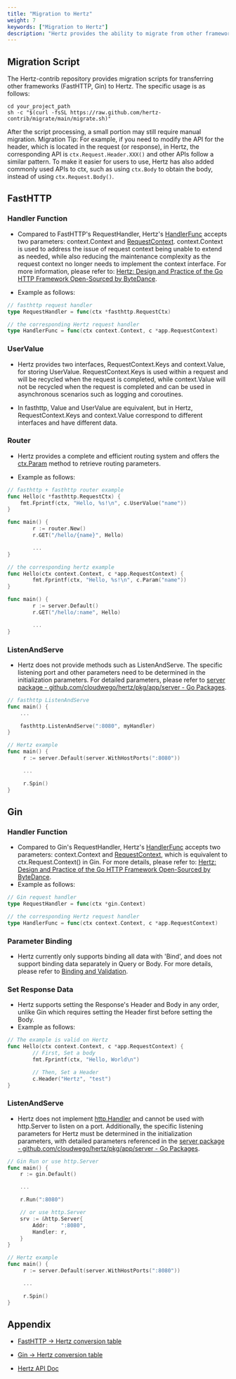 ```yaml
---
title: "Migration to Hertz"
weight: 7
keywords: ["Migration to Hertz"]
description: "Hertz provides the ability to migrate from other frameworks (FastHTTP, Gin) to Hertz."
---
```


## Migration Script

The Hertz-contrib repository provides migration scripts for transferring other frameworks (FastHTTP, Gin) to Hertz. The specific usage is as follows:

```shell
cd your_project_path
sh -c "$(curl -fsSL https://raw.github.com/hertz-contrib/migrate/main/migrate.sh)"
```

After the script processing, a small portion may still require manual migration.
Migration Tip: For example, if you need to modify the API for the header, which is located in the request (or response), in Hertz,
the corresponding API is `ctx.Request.Header.XXX()` and other APIs follow a similar pattern. To make it easier for users to use,
Hertz has also added commonly used APIs to ctx, such as using `ctx.Body` to obtain the body, instead of using `ctx.Request.Body()`.

## FastHTTP

### Handler Function

- Compared to FastHTTP's RequestHandler, Hertz's [HandlerFunc](https://pkg.go.dev/github.com/cloudwego/hertz/pkg/app#HandlerFunc) accepts two parameters: context.Context and
  [RequestContext](https://pkg.go.dev/github.com/cloudwego/hertz/pkg/app#RequestContext).
  context.Context is used to address the issue of request context being unable to extend as needed,
  while also reducing the maintenance complexity as the request context no longer needs to implement the context interface.
  For more information, please refer to: [Hertz: Design and Practice of the Go HTTP Framework Open-Sourced by ByteDance](/zh/blog/2022/06/21/%E5%AD%97%E8%8A%82%E8%B7%B3%E5%8A%A8%E5%BC%80%E6%BA%90-go-http-%E6%A1%86%E6%9E%B6-hertz-%E8%AE%BE%E8%AE%A1%E5%AE%9E%E8%B7%B5/#%E5%BA%94%E7%94%A8%E5%B1%82).

- Example as follows:

```Go
// fasthttp request handler
type RequestHandler = func(ctx *fasthttp.RequestCtx)

// the corresponding Hertz request handler
type HandlerFunc = func(ctx context.Context, c *app.RequestContext)
```

### UserValue

- Hertz provides two interfaces, RequestContext.Keys and context.Value, for storing UserValue. RequestContext.Keys is used within a request
  and will be recycled when the request is completed, while context.Value will not be recycled when the request is completed and
  can be used in asynchronous scenarios such as logging and coroutines.

- In fasthttp, Value and UserValue are equivalent, but in Hertz, RequestContext.Keys and context.Value correspond to different interfaces and have different data.

### Router

- Hertz provides a complete and efficient routing system and offers the [ctx.Param](https://pkg.go.dev/github.com/cloudwego/hertz/pkg/app#RequestContext.Param) method to retrieve routing parameters.

- Example as follows:

```Go
// fasthttp + fasthttp router example
func Hello(c *fasthttp.RequestCtx) {
    fmt.Fprintf(ctx, "Hello, %s!\n", c.UserValue("name"))
}

func main() {
        r := router.New()
        r.GET("/hello/{name}", Hello)

        ...
}
```

```Go
// the corresponding hertz example
func Hello(ctx context.Context, c *app.RequestContext) {
        fmt.Fprintf(ctx, "Hello, %s!\n", c.Param("name"))
}

func main() {
        r := server.Default()
        r.GET("/hello/:name", Hello)

        ...
}
```

### ListenAndServe

- Hertz does not provide methods such as ListenAndServe. The specific listening port and other parameters need to be determined in the initialization parameters.
  For detailed parameters, please refer to [server package - github.com/cloudwego/hertz/pkg/app/server - Go Packages](https://pkg.go.dev/github.com/cloudwego/hertz/pkg/app/server#New).

```Go
// fasthttp ListenAndServe
func main() {
    ...

    fasthttp.ListenAndServe(":8080", myHandler)
}
```

```Go
// Hertz example
func main() {
     r := server.Default(server.WithHostPorts(":8080"))

     ...

     r.Spin()
}
```

## Gin

### Handler Function

- Compared to Gin's RequestHandler, Hertz's [HandlerFunc](https://pkg.go.dev/github.com/cloudwego/hertz/pkg/app#HandlerFunc) accepts two parameters:
  context.Context and [RequestContext](https://pkg.go.dev/github.com/cloudwego/hertz/pkg/app#RequestContext), which is equivalent to
  ctx.Request.Context() in Gin. For more details, please refer to: [Hertz: Design and Practice of the Go HTTP Framework Open-Sourced by ByteDance](/zh/blog/2022/06/21/%E5%AD%97%E8%8A%82%E8%B7%B3%E5%8A%A8%E5%BC%80%E6%BA%90-go-http-%E6%A1%86%E6%9E%B6-hertz-%E8%AE%BE%E8%AE%A1%E5%AE%9E%E8%B7%B5/#%E5%BA%94%E7%94%A8%E5%B1%82).
- Example as follows:

```Go
// Gin request handler
type RequestHandler = func(ctx *gin.Context)

// the corresponding Hertz request handler
type HandlerFunc = func(ctx context.Context, c *app.RequestContext)
```

### Parameter Binding

- Hertz currently only supports binding all data with 'Bind', and does not support binding data separately in Query or Body. For more details,
  please refer to [Binding and Validation](/zh/docs/hertz/tutorials/basic-feature/binding-and-validate/#%E6%94%AF%E6%8C%81%E7%9A%84-tag-%E5%8F%8A%E5%8F%82%E6%95%B0%E7%BB%91%E5%AE%9A%E4%BC%98%E5%85%88%E7%BA%A7).

### Set Response Data

- Hertz supports setting the Response's Header and Body in any order, unlike Gin which requires setting the Header first before setting the Body.
- Example as follows:

```Go
// The example is valid on Hertz
func Hello(ctx context.Context, c *app.RequestContext) {
        // First, Set a body
        fmt.Fprintf(ctx, "Hello, World\n")

        // Then, Set a Header
        c.Header("Hertz", "test")
}
```

### ListenAndServe

- Hertz does not implement [http.Handler](https://pkg.go.dev/net/http#Handler) and cannot be used with http.Server to listen on a port. Additionally,
  the specific listening parameters for Hertz must be determined in the initialization parameters,
  with detailed parameters referenced in the [server package - github.com/cloudwego/hertz/pkg/app/server - Go Packages](https://pkg.go.dev/github.com/cloudwego/hertz/pkg/app/server#New).

```Go
// Gin Run or use http.Server
func main() {
    r := gin.Default()

    ...

    r.Run(":8080")

    // or use http.Server
    srv := &http.Server{
        Addr:    ":8080",
        Handler: r,
    }
}
```

```Go
// Hertz example
func main() {
     r := server.Default(server.WithHostPorts(":8080"))

     ...

     r.Spin()
}
```

## Appendix

- [FastHTTP -> Hertz conversion table](https://github.com/hertz-contrib/migrate/blob/main/fasthttp_to_hertz.md)

- [Gin -> Hertz conversion table](https://github.com/hertz-contrib/migrate/blob/main/gin_to_hertz.md)

- [Hertz API Doc](https://pkg.go.dev/github.com/cloudwego/hertz)
